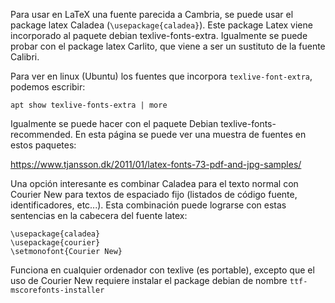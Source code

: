 Para usar en LaTeX una fuente parecida a Cambria, se puede usar 
el package latex Caladea (`\usepackage{caladea}`).  Este package Latex 
viene incorporado al paquete debian texlive-fonts-extra. Igualmente se 
puede probar con el package latex Carlito, que viene a ser un sustituto de la fuente Calibri. 

Para ver en linux (Ubuntu) los fuentes que incorpora `texlive-font-extra`, podemos escribir:

 `apt show texlive-fonts-extra | more`

Igualmente se puede hacer con el paquete Debian texlive-fonts-recommended. 
En esta página se puede ver una muestra de fuentes en estos paquetes:

https://www.tjansson.dk/2011/01/latex-fonts-73-pdf-and-jpg-samples/ 

Una opción interesante es combinar Caladea para el texto normal con Courier New 
para textos de espaciado fijo (listados de código fuente, identificadores, etc...). Esta combinación puede lograrse con estas sentencias en la cabecera del fuente latex:

    \usepackage{caladea}
    \usepackage{courier}
    \setmonofont{Courier New}

Funciona en cualquier ordenador con texlive (es portable), excepto que el uso 
de Courier New requiere instalar el package debian de nombre `ttf-mscorefonts-installer`
